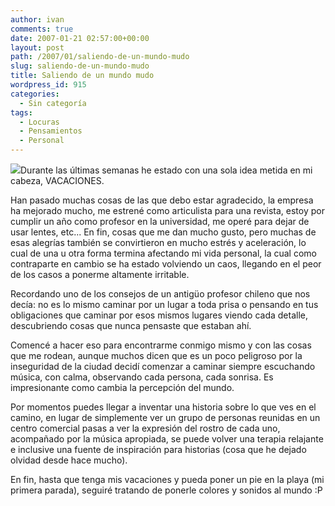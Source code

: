 ```yaml
---
author: ivan
comments: true
date: 2007-01-21 02:57:00+00:00
layout: post
path: /2007/01/saliendo-de-un-mundo-mudo
slug: saliendo-de-un-mundo-mudo
title: Saliendo de un mundo mudo
wordpress_id: 915
categories:
  - Sin categoría
tags:
  - Locuras
  - Pensamientos
  - Personal
---
```


[![](http://ivan.campananaranjo.com/wp-content/uploads/2007/01/audifonos.gif)](http://2.bp.blogspot.com/_T2UWuNJg3dQ/RbPkP2oRdJI/AAAAAAAAAAo/ZlLh753sw-E/s1600-h/audifonos.gif)Durante las últimas semanas he estado con una sola idea metida en mi cabeza, VACACIONES.

Han pasado muchas cosas de las que debo estar agradecido, la empresa ha mejorado mucho, me estrené como articulista para una revista, estoy por cumplir un año como profesor en la universidad, me operé para dejar de usar lentes, etc... En fin, cosas que me dan mucho gusto, pero muchas de esas alegrías también se convirtieron en mucho estrés y aceleración, lo cual de una u otra forma termina afectando mi vida personal, la cual como contraparte en cambio se ha estado volviendo un caos, llegando en el peor de los casos a ponerme altamente irritable.

Recordando uno de los consejos de un antigüo profesor chileno que nos decía: no es lo mismo caminar por un lugar a toda prisa o pensando en tus obligaciones que caminar por esos mismos lugares viendo cada detalle, descubriendo cosas que nunca pensaste que estaban ahí.

Comencé a hacer eso para encontrarme conmigo mismo y con las cosas que me rodean, aunque muchos dicen que es un poco peligroso por la inseguridad de la ciudad decidí comenzar a caminar siempre escuchando música, con calma, observando cada persona, cada sonrisa. Es impresionante como cambia la percepción del mundo.

Por momentos puedes llegar a inventar una historia sobre lo que ves en el camino, en lugar de simplemente ver un grupo de personas reunidas en un centro comercial pasas a ver la expresión del rostro de cada uno, acompañado por la música apropiada, se puede volver una terapia relajante e inclusive una fuente de inspiración para historias (cosa que he dejado olvidad desde hace mucho).

En fin, hasta que tenga mis vacaciones y pueda poner un pie en la playa (mi primera parada), seguiré tratando de ponerle colores y sonidos al mundo :P
